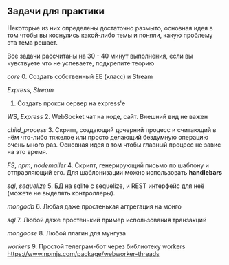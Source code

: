 ## Задачи для практики

Некоторые из них определены достаточно размыто, основная идея в том чтобы вы коснулись какой-либо темы и поняли, какую проблему эта тема решает.

Все задачи рассчитаны на 30 - 40 минут выполнения, если вы чувствуете что не успеваете, подкрепите теорию

*core*
0. Создать собственный EE (класс) и Stream

*Express*, *Stream*
1. Создать прокси сервер на express'е

*WS*, *Express*
2. WebSocket чат на ноде, сайт. Внешний вид не важен

*child_process*
3. Скрипт, создающий дочерний процесс и считающий в нём что-либо тяжелое или просто делающий бездумную операцию очень много раз. Основная идея в том чтобы главный процесс не завис на это время.

*FS*, *npm*, *nodemailer*
4. Скрипт, генерирующий письмо по шаблону и отправляющий его. Для шаблонизации можно использовать **handlebars**

*sql*, *sequelize*
5. БД на sqlite с sequelize, и REST интерфейс для неё (можете не выделять контроллеры).

*mongodb*
6. Любая даже простенькая аггрегация на монго

*sql*
7. Любой даже простенький пример использования транзакций

*mongoose*
8. Любой плагин для мунгуза

*workers*
9. Простой телеграм-бот через библиотеку workers
https://www.npmjs.com/package/webworker-threads

